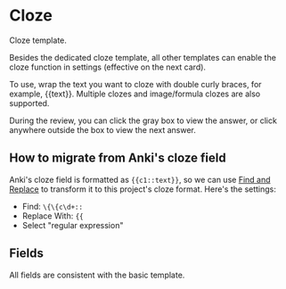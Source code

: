 # Cloze

Cloze template.

Besides the dedicated cloze template, all other templates can enable the cloze function in settings (effective on the next card).

To use, wrap the text you want to cloze with double curly braces, for example, {{text}}. Multiple clozes and image/formula clozes are also supported.

During the review, you can click the gray box to view the answer, or click anywhere outside the box to view the next answer.

## How to migrate from Anki's cloze field

Anki's cloze field is formatted as `{{c1::text}}`, so we can use [Find and Replace](https://docs.ankiweb.net/browsing.html?highlight=Find%20replace#find-and-replace) to transform it to this project's cloze format. Here's the settings:

- Find: `\{\{c\d+::`
- Replace With: `{{`
- Select "regular expression"


## Fields

All fields are consistent with the basic template.
